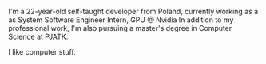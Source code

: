 I'm a 22-year-old self-taught developer from Poland, currently working as a as System Software Engineer Intern, GPU @ Nvidia In addition to my professional work, I'm also pursuing a master's degree in Computer Science at PJATK.

I like computer stuff.

